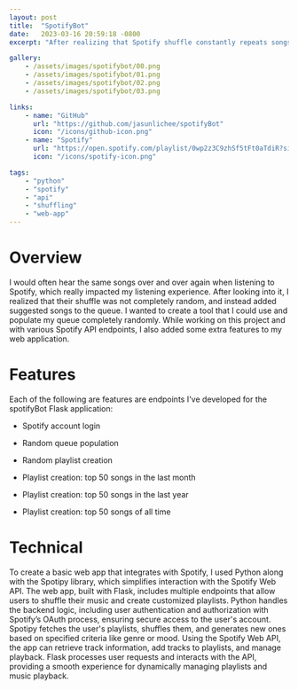 ```yaml
---
layout: post
title:  "SpotifyBot"
date:   2023-03-16 20:59:18 -0800
excerpt: "After realizing that Spotify shuffle constantly repeats songs, I developed a web application that takes Spotify shuffling to the next level, offering complete randomization and custom playlist creation. With this tool, every click generates a fully randomized queue from your selected playlist. It clears the queue before adding new songs, ensuring a new experience every time. If you're feeling nostalgic, you can also create personalized playlists of your top tracks from various time ranges."

gallery:
    - /assets/images/spotifybot/00.png
    - /assets/images/spotifybot/01.png
    - /assets/images/spotifybot/02.png
    - /assets/images/spotifybot/03.png

links:
    - name: "GitHub"
      url: "https://github.com/jasunlichee/spotifyBot"
      icon: "/icons/github-icon.png"
    - name: "Spotify"
      url: "https://open.spotify.com/playlist/0wp2z3C9zhSf5tFt0aTdiR?si=a86c34148b5e448d"
      icon: "/icons/spotify-icon.png"

tags:
    - "python"
    - "spotify"
    - "api"
    - "shuffling"
    - "web-app"
---
```


# Overview

I would often hear the same songs over and over again when listening to Spotify, which really impacted my listening experience. After looking into it, I realized that their shuffle was not completely random, and instead added suggested songs to the queue. I wanted to create a tool that I could use and populate my queue completely randomly. While working on this project and with various Spotify API endpoints, I also added some extra features to my web application.

# Features

Each of the following are features are endpoints I've developed for the spotifyBot Flask application: 

- Spotify account login

- Random queue population

- Random playlist creation

- Playlist creation: top 50 songs in the last month

- Playlist creation: top 50 songs in the last year

- Playlist creation: top 50 songs of all time

# Technical

To create a basic web app that integrates with Spotify, I used Python along with the Spotipy library, which simplifies interaction with the Spotify Web API. The web app, built with Flask, includes multiple endpoints that allow users to shuffle their music and create customized playlists. Python handles the backend logic, including user authentication and authorization with Spotify’s OAuth process, ensuring secure access to the user's account. Spotipy fetches the user's playlists, shuffles them, and generates new ones based on specified criteria like genre or mood. Using the Spotify Web API, the app can retrieve track information, add tracks to playlists, and manage playback. Flask processes user requests and interacts with the API, providing a smooth experience for dynamically managing playlists and music playback.

